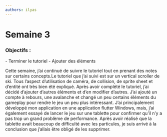 ```yaml
---
authors: ilyas
---
```


# Semaine 3

 <h3>Objectifs :</h3>
- Terminer le tutoriel
- Ajouter des éléments

Cette semaine, j’ai continué de suivre le tutoriel tout en prenant des notes sur certains concepts.Le tutoriel que j’ai suivi est sur un vertical scroller de ski. Tous l’aspect d’utilisation de caméra, de collision, de sprite sheet et d’entité ont très bien été expliqué. Après avoir complété le tutoriel, j’ai décidé d’ajouter d’autres éléments et d’en modifier d’autres. J’ai ajouté un compte à rebours, une avalanche et changé un peu certains éléments du gameplay pour rendre le jeu un peu plus intéressant. J’ai principalement développé mon application en une application flutter Windows, mais, j’ai également essayé de lancer le jeu sur une tablette pour confirmer qu’il n’y a pas trop un grand problème de performance. Après avoir réalisé que la tablette avait beaucoup de difficulté avec les particules, je suis arrivé à la conclusion que j’allais être obligé de les supprimer.

